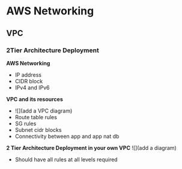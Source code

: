 # AWS Networking
## VPC
### 2Tier Architecture Deployment

**AWS Networking**

- IP address
- CIDR block
- IPv4 and IPv6

**VPC and its resources**
- ![](add a VPC diagram)
- Route table rules
- SG rules
- Subnet cidr blocks
- Connectivity between app and app nat db

**2 Tier Architecture Deployment in your own VPC**
![](add a diagram)
- Should have all rules at all levels required

